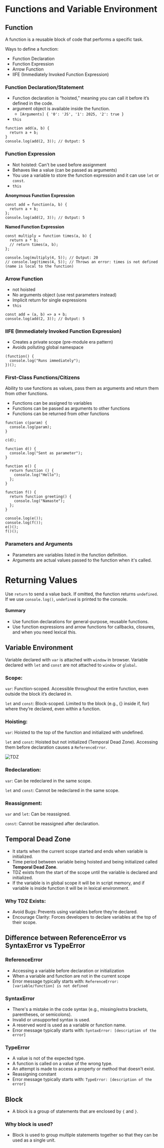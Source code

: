 # Functions and Variable Environment

## Function

A function is a reusable block of code that performs a specific task.

Ways to define a function:

- Function Declaration
- Function Expression
- Arrow Function
- IIFE (Immediately Invoked Function Expression)

### Function Declaration/Statement

- Function declaration is “hoisted,” meaning you can call it before it’s defined in the code.
- argument object is available inside the function.
  - `[Arguments] { '0': 'JS', '1': 2025, '2': true }`
- `this`

```JS
function add(a, b) {
  return a + b;
}
console.log(add(2, 3)); // Output: 5
```

### Function Expression

- Not hoisted: Can't be used before assignment
- Behaves like a value (can be passed as arguments)
- You use a variable to store the function expression and it can use `let` or `const`.
- `this`

**Anonymous Function Expression**

```JS
const add = function(a, b) {
  return a + b;
};
console.log(add(2, 3)); // Output: 5
```

**Named Function Expression**

```JS
const multiply = function times(a, b) {
  return a * b;
  // return times(a, b);
};

console.log(multiply(4, 5)); // Output: 20
// console.log(times(4, 5)); // Throws an error: times is not defined (name is local to the function)
```

### Arrow Function

- not hoisted
- No arguments object (use rest parameters instead)
- Implicit return for single expressions
- `this`

```JS
const add = (a, b) => a + b;
console.log(add(2, 3)); // Output: 5
```

### IIFE (Immediately Invoked Function Expression)

- Creates a private scope (pre-module era pattern)
- Avoids polluting global namespace

```JS
(function() {
  console.log("Runs immediately");
})();
```

### First-Class Functions/Citizens

Ability to use functions as values, pass them as arguments and return them from other functions.

- Functions can be assigned to variables
- Functions can be passed as arguments to other functions
- Functions can be returned from other functions

```JS
function c(param) {
  console.log(param);
}

c(d);

function d() {
  console.log("Sent as parameter");
}

function e() {
  return function () {
    console.log("Hello");
  };
}

function f() {
  return function greeting() {
    console.log("Namaste");
  };
}

console.log(e());
console.log(f());
e()();
f()();
```

### Parameters and Arguments

- Parameters are variables listed in the function definition.
- Arguments are actual values passed to the function when it's called.

# Returning Values

Use `return` to send a value back. If omitted, the function returns `undefined`. If we use `console.log()`, `undefined` is printed to the console.

#### Summary

- Use function declarations for general-purpose, reusable functions.
- Use function expressions and arrow functions for callbacks, closures, and when you need lexical this.

## Variable Environment

Variable declared with `var` is attached with `window` in browser. Variable declared with `let` and `const` are not attached to `window` or `global`.

### Scope:

`var`: Function-scoped. Accessible throughout the entire function, even outside the block it’s declared in.

`let` and `const`: Block-scoped. Limited to the block (e.g., {} inside if, for) where they’re declared, even within a function.

### Hoisting:

`var`: Hoisted to the top of the function and initialized with undefined.

`let` and `const`: Hoisted but not initialized (Temporal Dead Zone). Accessing them before declaration causes a `ReferenceError`.

![TDZ](tdz.png)

### Redeclaration:

`var`: Can be redeclared in the same scope.

`let` and `const`: Cannot be redeclared in the same scope.

### Reassignment:

`var` and `let`: Can be reassigned.

`const`: Cannot be reassigned after declaration.

## Temporal Dead Zone

- It starts when the current scope started and ends when variable is initialized.
- Time period between variable being hoisted and being initialized called **Temporal Dead Zone**.
- TDZ exists from the start of the scope until the variable is declared and initialized.
- If the variable is in global scope it will be in script memory, and if variable is inside function it will be in lexical environment.

### Why TDZ Exists:

- Avoid Bugs: Prevents using variables before they’re declared.
- Encourage Clarity: Forces developers to declare variables at the top of their scope.

## Difference between ReferenceError vs SyntaxError vs TypeError

### ReferenceError

- Accessing a variable before declaration or initialization
- When a variable and function are not in the current scope
- Error message typically starts with: `ReferenceError: [variable/function] is not defined`

### SyntaxError

- There's a mistake in the code syntax (e.g., missing/extra brackets, parentheses, or semicolons).
- Invalid or unsupported syntax is used.
- A reserved word is used as a variable or function name.
- Error message typically starts with: `SyntaxError: [description of the error]`

### TypeError

- A value is not of the expected type.
- A function is called on a value of the wrong type.
- An attempt is made to access a property or method that doesn't exist.
- Reassigning constant
- Error message typically starts with: `TypeError: [description of the error]`

## Block

- A block is a group of statements that are enclosed by `{` and `}`.

### Why block is used?

- Block is used to group multiple statements together so that they can be used as a single unit.
